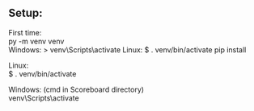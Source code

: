 ## Setup:
First time:  
py -m venv venv  
Windows: > venv\Scripts\activate
Linux: $ . venv/bin/activate
pip install 

Linux:  
$ . venv/bin/activate  

Windows: (cmd in Scoreboard directory)  
venv\Scripts\activate  
